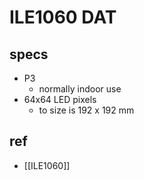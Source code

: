 
# ILE1060 DAT

## specs 

- P3
  - normally indoor use 
- 64x64 LED pixels 
  - to size is 192 x 192 mm

## ref 

- [[ILE1060]]